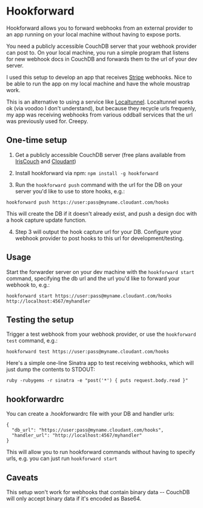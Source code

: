 Hookforward
===========
Hookforward allows you to forward webhooks from an external provider to an app running on your local machine without having to expose ports.

You need a publicly accessible CouchDB server that your webhook provider can post to. On your local machine, you run a simple program that listens for new webhook docs in CouchDB and forwards them to the url of your dev server.

I used this setup to develop an app that receives [Stripe](https://stripe.com/) webhooks. Nice to be able to run the app on my local machine and have the whole moustrap work.

This is an alternative to using a service like [Localtunnel](http://progrium.com/localtunnel/). Localtunnel works ok (via voodoo I don't understand), but because they recycle urls frequenly, my app was receiving webhooks from various oddball services that the url was previously used for. Creepy.


One-time setup
--------------

1. Get a publicly accessible CouchDB server (free plans available from [IrisCouch](http://www.iriscouch.com/) and [Cloudant](https://cloudant.com/))

2. Install hookforward via npm: ```npm install -g hookforward```

3. Run the ```hookforward push``` command with the url for the DB on your server you'd like to use to store hooks, e.g.:
```
hookforward push https://user:pass@myname.cloudant.com/hooks
```
This will create the DB if it doesn't already exist, and push a design doc with a hook capture update function.

4. Step 3 will output the hook capture url for your DB. Configure your webhook provider to post hooks to this url for development/testing.


Usage
-----

Start the forwarder server on your dev machine with the ```hookforward start``` command, specifying the db url and the url you'd like to forward your webhook to, e.g.:
```
hookforward start https://user:pass@myname.cloudant.com/hooks http://localhost:4567/myhandler
```


Testing the setup
-----------------

Trigger a test webhook from your webhook provider, or use the ```hookforward test``` command, e.g.:
```
hookforward test https://user:pass@myname.cloudant.com/hooks
```

Here's a simple one-line Sinatra app to test receiving webhooks, which will just dump the contents to STDOUT:
```
ruby -rubygems -r sinatra -e "post('*') { puts request.body.read }"
```


hookforwardrc
-------------
You can create a .hookforwardrc file with your DB and handler urls:

```
{
  "db_url": "https://user:pass@myname.cloudant.com/hooks",
  "handler_url": "http://localhost:4567/myhandler"
}
```

This will allow you to run hookforward commands without having to specify urls, e.g. you can just run ```hookforward start```


Caveats
-------
This setup won't work for webhooks that contain binary data -- CouchDB will only accept binary data if it's encoded as Base64.


